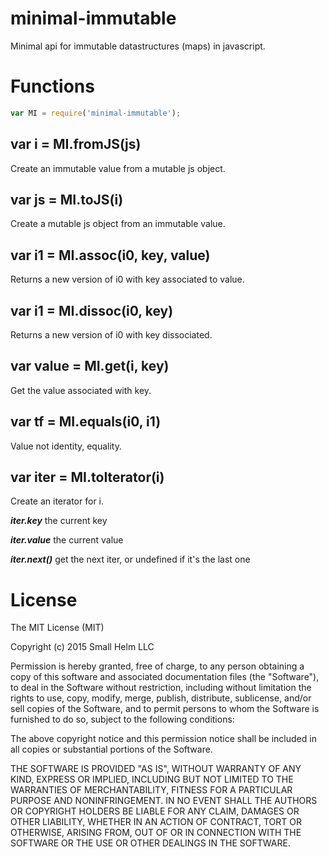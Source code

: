 # minimal-immutable

Minimal api for immutable datastructures (maps) in javascript.

# Functions

```js
var MI = require('minimal-immutable');
```

## var i = MI.fromJS(js)

Create an immutable value from a mutable js object.

## var js = MI.toJS(i)

Create a mutable js object from an immutable value.

## var i1 = MI.assoc(i0, key, value)

Returns a new version of i0 with key associated to value.

## var i1 = MI.dissoc(i0, key)

Returns a new version of i0 with key dissociated.

## var value = MI.get(i, key)

Get the value associated with key.

## var tf = MI.equals(i0, i1)

Value not identity, equality.

## var iter = MI.toIterator(i)

Create an iterator for i. 

***iter.key*** the current key

***iter.value*** the current value

***iter.next()*** get the next iter, or undefined if it's the last one


# License

The MIT License (MIT)

Copyright (c) 2015 Small Helm LLC

Permission is hereby granted, free of charge, to any person obtaining a copy
of this software and associated documentation files (the "Software"), to deal
in the Software without restriction, including without limitation the rights
to use, copy, modify, merge, publish, distribute, sublicense, and/or sell
copies of the Software, and to permit persons to whom the Software is
furnished to do so, subject to the following conditions:

The above copyright notice and this permission notice shall be included in all
copies or substantial portions of the Software.

THE SOFTWARE IS PROVIDED "AS IS", WITHOUT WARRANTY OF ANY KIND, EXPRESS OR
IMPLIED, INCLUDING BUT NOT LIMITED TO THE WARRANTIES OF MERCHANTABILITY,
FITNESS FOR A PARTICULAR PURPOSE AND NONINFRINGEMENT. IN NO EVENT SHALL THE
AUTHORS OR COPYRIGHT HOLDERS BE LIABLE FOR ANY CLAIM, DAMAGES OR OTHER
LIABILITY, WHETHER IN AN ACTION OF CONTRACT, TORT OR OTHERWISE, ARISING FROM,
OUT OF OR IN CONNECTION WITH THE SOFTWARE OR THE USE OR OTHER DEALINGS IN THE
SOFTWARE.

